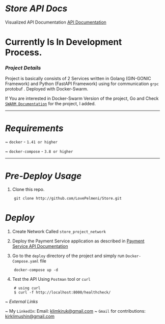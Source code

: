# *Store API Docs*

Visualized API Documentation [API Documentation]("http://localhost:8000/swagger/")


# Currently Is In Development Process.


### *Project Details*
  Project is basically consists of 2 Services written in Golang (GIN-GONIC Framework) and Python (FastAPI Framework) using for communication `grpc` protobuf . Deployed with Docker-Swarm.

  If You are interested in Docker-Swarm Version of the project, Go and Check [`SWARM Documentation`]("http://github.com/LovePelmeni/Store/blob/SWARM.md") for the project, I added.

---
# *Requirements*


~ `docker` - `1.41 or higher`

~ `docker-compose` - `3.8 or higher`


---

# *Pre-Deploy Usage*


1. Clone this repo.

```editorconfig
    git clone http://github.com/LovePelmeni/Store.git

```

# *Deploy*

1. Create Network Called `store_project_network`

2. Deploy the Payment Service application as described in [Payment Service API Documentation]("http://github.com/LovePelmeni/PaymentService.git")

3. Go to the `deploy` directory of the project and simply run `Docker-Compose.yaml` file

```editorconfig
    docker-compose up -d
```
4. Test the API Using `Postman` tool or `curl`

```editorconfig
    # using curl
    $ curl -f http://localhost:8000/healthcheck/
```

~ *External Links*


~ My `LinkedIn`: Email: klimkiruk@gmail.com 
~ `Gmail` for contributions: kirklimushin@gmail.com 
